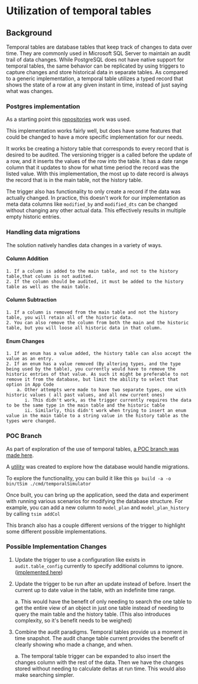 # Utilization of temporal tables

## Background

Temporal tables are database tables that keep track of changes to data over time. They are commonly used in Microsoft SQL Server to maintain an audit trail of data changes. While PostgreSQL does not have native support for temporal tables, the same behavior can be replicated by using triggers to capture changes and store historical data in separate tables. As compared to a generic implementation, a temporal table utilizes a typed record that shows the state of a row at any given instant in time, instead of just saying what was changes.

### Postgres implementation
As a starting point this [repositories](https://github.com/nearform/temporal_tables/blob/master/package.json) work was used.

This implementation works fairly well, but does have some features that could be changed to have a more specific implementation for our needs.

It works be creating a history table that corresponds to every record that is desired to be audited. The versioning trigger is a called before the update of a row, and it inserts the values of the row into the table. It has a date range column that it updates to show for what time period the record was the listed value. With this implementation, the most up to date record is always the record that is in the main table, not the history table.

The trigger also has functionality to only create a record if the data was actually changed. In practice, this doesn't work for our implementation as meta data columns like `modified_by` and `modified_dts` can be changed without changing any other actual data. This effectively results in multiple empty historic entries. 


### Handling data migrations
The solution natively handles data changes in a variety of ways.
#### Column Addition
    1. If a column is added to the main table, and not to the history table,that column is not audited.
    2. If the column should be audited, it must be added to the history table as well as the main table.


#### Column Subtraction
    1. If a column is removed from the main table and not the history table, you will retain all of the historic data.
    2. You can also remove the column from both the main and the historic table, but you will loose all historic data in that column.

#### Enum Changes
    1. If an enum has a value added, the history table can also accept the value as an entry.
    2. If an enum has a value removed (By altering types, and the type being used by the table), you currently would have to remove the historic entries of that value. As such it might be preferable to not remove it from the database, but limit the ability to select that option in App Code
        a. Other attempts were made to have two separate types, one with historic values ( all past values, and all new current ones)
           i. This didn't work, as the trigger currently requires the data to be the same type in the main table and the historic table
           ii. Similarly, this didn't work when trying to insert an enum value in the main table to a string value in the history table as the types were changed.
    

### POC Branch

As part of exploration of the use of temporal tables, [a POC branch was made here](https://github.com/CMSgov/mint-app/tree/EASI-2900/temporal_tables_poc).

A [utility](https://github.com/CMSgov/mint-app/tree/EASI-2900/temporal_tables_poc/cmd/temporalSimulator) was created to explore how the database would handle migrations. 

To explore the functionality, you can build it like this ` go build -a -o bin/tSim ./cmd/temporalSimulator    `

Once built, you can bring up the application, seed the data and experiment with running various scenarios for modifying the database structure. For example, you can add a new column to `model_plan` and `model_plan_history` by calling `tsim addCol `

This branch also has a couple different versions of the trigger to highlight some different possible implementations.

### Possible Implementation Changes
1. Update the trigger to use a configuration like exists in `audit.table_config` currently to specify additional columns to ignore. ([implemented here](https://github.com/CMSgov/mint-app/blob/EASI-2900/temporal_tables_poc/migrations/V96__Temporal_Tables_Modified.sql))
2. Update the trigger to be run after an update instead of before. Insert the current up to date value in the table, with an indefinite time range.
    
    a. This would have the benefit of only needing to search the one table to get the entire view of an object in just one table instead of needing to query the main table and the history table. (This also introduces complexity, so it's benefit needs to be weighed)
3. Combine the audit paradigms. Temporal tables provide us a moment in time snapshot. The audit change table current provides the benefit of clearly showing who made a change, and when.

    a. The temporal table trigger can be expanded to also insert the changes column with the rest of the data. Then we have the changes stored without needing to calculate deltas at run time. This would also make searching simpler.

